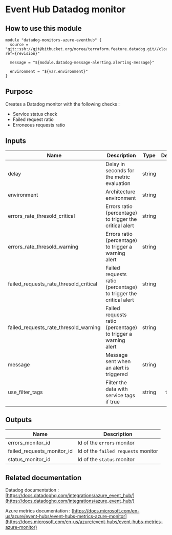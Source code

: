 Event Hub Datadog monitor
=========================

How to use this module
----------------------

```
module "datadog-monitors-azure-eventhub" {
  source = "git::ssh://git@bitbucket.org/morea/terraform.feature.datadog.git//cloud/azure/eventhub?ref={revision}"

  message = "${module.datadog-message-alerting.alerting-message}"

  environment = "${var.environment}"
}
```

Purpose
-------
Creates a Datadog monitor with the following checks :

* Service status check
* Failed request ratio
* Erroneous requests ratio

Inputs
------

| Name | Description | Type | Default | Required |
|------|-------------|:----:|:-----:|:-----:|
| delay | Delay in seconds for the metric evaluation | string | `600` | no |
| environment | Architecture environment | string | - | yes |
| errors_rate_thresold_critical | Errors ratio (percentage) to trigger the critical alert | string | `3` | no |
| errors_rate_thresold_warning | Errors ratio (percentage) to trigger a warning alert | string | `1` | no |
| failed_requests_rate_thresold_critical | Failed requests ratio (percentage) to trigger the critical alert | string | `3` | no |
| failed_requests_rate_thresold_warning | Failed requests ratio (percentage) to trigger a warning alert | string | `1` | no |
| message | Message sent when an alert is triggered | string | - | yes |
| use_filter_tags | Filter the data with service tags if true | string | `true` | no |

Outputs
-------

| Name | Description |
|------|-------------|
| errors_monitor_id | Id of the `errors` monitor |
| failed_requests_monitor_id | Id of the `failed requests` monitor |
| status_monitor_id | Id of the `status` monitor |

Related documentation
---------------------

Datadog documentation : [https://docs.datadoghq.com/integrations/azure_event_hub/](https://docs.datadoghq.com/integrations/azure_event_hub/)

Azure metrics documentation : [https://docs.microsoft.com/en-us/azure/event-hubs/event-hubs-metrics-azure-monitor](https://docs.microsoft.com/en-us/azure/event-hubs/event-hubs-metrics-azure-monitor)
